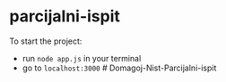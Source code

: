 # parcijalni-ispit
To start the project:
   - run `node app.js` in your terminal
   - go to `localhost:3000`
#   D o m a g o j - N i s t - P a r c i j a l n i - i s p i t  
 